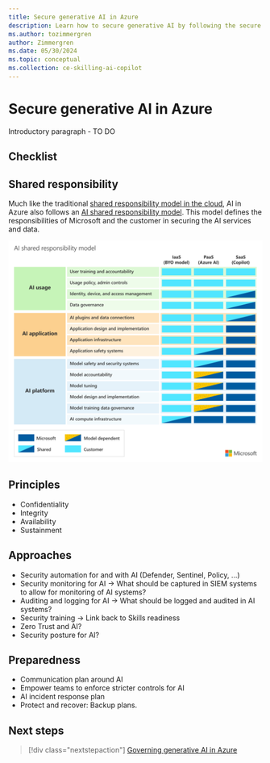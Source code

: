 ```yaml
---
title: Secure generative AI in Azure
description: Learn how to secure generative AI by following the secure considerations from the Cloud Adoption Framework.
ms.author: tozimmergren
author: Zimmergren
ms.date: 05/30/2024
ms.topic: conceptual
ms.collection: ce-skilling-ai-copilot
---
```


# Secure generative AI in Azure

Introductory paragraph - TO DO

## Checklist

## Shared responsibility

Much like the traditional [shared responsibility model in the cloud](/azure/security/fundamentals/shared-responsibility), AI in Azure also follows an [AI shared responsibility model](/azure/security/fundamentals/shared-responsibility-ai). This model defines the responsibilities of Microsoft and the customer in securing the AI services and data.

![A diagram showing the shared responsibility model for AI in Azure.](./media/ai-shared-responsibility.svg)

## Principles

- Confidentiality
- Integrity
- Availability
- Sustainment

## Approaches

- Security automation for and with AI (Defender, Sentinel, Policy, ...)
- Security monitoring for AI -> What should be captured in SIEM systems to allow for monitoring of AI systems?
- Auditing and logging for AI -> What should be logged and audited in AI systems?
- Security training -> Link back to Skills readiness
- Zero Trust and AI?
- Security posture for AI?

## Preparedness

- Communication plan around AI
- Empower teams to enforce stricter controls for AI
- AI incident response plan
- Protect and recover: Backup plans.

## Next steps

> [!div class="nextstepaction"]
> [Governing generative AI in Azure](./govern.md)
